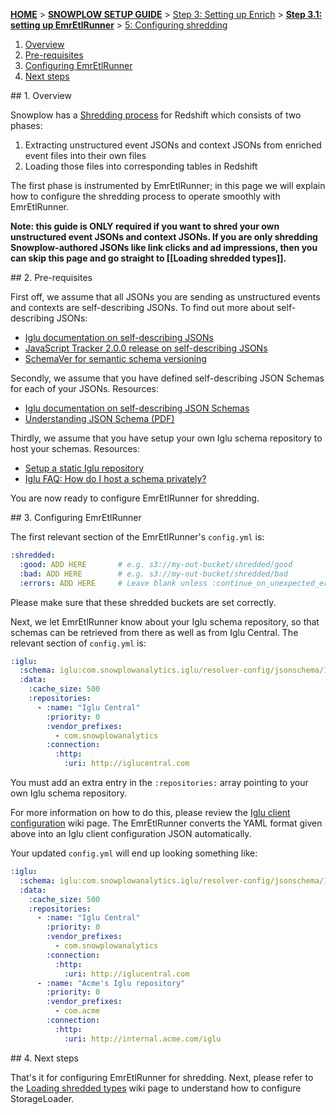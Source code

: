 [**HOME**](Home) > [**SNOWPLOW SETUP GUIDE**](Setting-up-Snowplow) > [Step 3: Setting up Enrich](Setting-up-enrich) > [**Step 3.1: setting up EmrEtlRunner**](Setting-up-EmrEtlRunner) > [5: Configuring shredding](5-Configuring-shredding)

1. [Overview](#overview)
2. [Pre-requisites](#pre-reqs)
3. [Configuring EmrEtlRunner](#configure)
4. [Next steps](#next-steps)

<a name="overview"/>
## 1. Overview

Snowplow has a [Shredding process](Shredding) for Redshift which consists of two phases:

1. Extracting unstructured event JSONs and context JSONs from enriched event files into their own files
2. Loading those files into corresponding tables in Redshift

The first phase is instrumented by EmrEtlRunner; in this page we will explain how to configure the shredding process to operate smoothly with EmrEtlRunner.

**Note: this guide is ONLY required if you want to shred your own unstructured event JSONs and context JSONs. If you are only shredding Snowplow-authored JSONs like link clicks and ad impressions, then you can skip this page and go straight to [[Loading shredded types]].**

<a name="pre-reqs"/>
## 2. Pre-requisites

First off, we assume that all JSONs you are sending as unstructured events and contexts are self-describing JSONs. To find out more about self-describing JSONs:

* [Iglu documentation on self-describing JSONs](https://github.com/snowplow/iglu/wiki/Self-describing-JSONs)
* [JavaScript Tracker 2.0.0 release on self-describing JSONs](http://snowplowanalytics.com/blog/2014/07/03/snowplow-javascript-tracker-2.0.0-released/#schemas)
* [SchemaVer for semantic schema versioning](https://github.com/snowplow/iglu/wiki/SchemaVer)

Secondly, we assume that you have defined self-describing JSON Schemas for each of your JSONs. Resources:

* [Iglu documentation on self-describing JSON Schemas](https://github.com/snowplow/iglu/wiki/Self-describing-JSON-Schemas)
* [Understanding JSON Schema (PDF)](http://spacetelescope.github.io/understanding-json-schema/UnderstandingJSONSchema.pdf)

Thirdly, we assume that you have setup your own Iglu schema repository to host your schemas. Resources:

* [Setup a static Iglu repository](https://github.com/snowplow/iglu/wiki/Static-repo-setup)
* [Iglu FAQ: How do I host a schema privately?](https://github.com/snowplow/iglu/wiki/Developer-FAQ#how-do-i-host-a-schema-privately)

You are now ready to configure EmrEtlRunner for shredding.

<a name="configure"/>
## 3. Configuring EmrEtlRunner

The first relevant section of the EmrEtlRunner's `config.yml` is:

```yaml
:shredded:
  :good: ADD HERE       # e.g. s3://my-out-bucket/shredded/good
  :bad: ADD HERE        # e.g. s3://my-out-bucket/shredded/bad
  :errors: ADD HERE     # Leave blank unless :continue_on_unexpected_error: set to true below
```

Please make sure that these shredded buckets are set correctly. 

Next, we let EmrEtlRunner know about your Iglu schema repository, so that schemas can be retrieved from there as well as from Iglu Central. The relevant section of `config.yml` is:

```yaml
:iglu:
  :schema: iglu:com.snowplowanalytics.iglu/resolver-config/jsonschema/1-0-0
  :data:
    :cache_size: 500
    :repositories:
      - :name: "Iglu Central"
        :priority: 0
        :vendor_prefixes:
          - com.snowplowanalytics
        :connection:
          :http:
            :uri: http://iglucentral.com
```

You must add an extra entry in the `:repositories:` array pointing to your own Iglu schema repository.

For more information on how to do this, please review the [Iglu client configuration](https://github.com/snowplow/iglu/wiki/Iglu-client-configuration) wiki page. The EmrEtlRunner converts the YAML format given above into an Iglu client configuration JSON automatically.

Your updated `config.yml` will end up looking something like:

```yaml
:iglu:
  :schema: iglu:com.snowplowanalytics.iglu/resolver-config/jsonschema/1-0-0
  :data:
    :cache_size: 500
    :repositories:
      - :name: "Iglu Central"
        :priority: 0
        :vendor_prefixes:
          - com.snowplowanalytics
        :connection:
          :http:
            :uri: http://iglucentral.com
      - :name: "Acme's Iglu repository"
        :priority: 0
        :vendor_prefixes:
          - com.acme
        :connection:
          :http:
            :uri: http://internal.acme.com/iglu
```

<a name="next-steps"/>
## 4. Next steps

That's it for configuring EmrEtlRunner for shredding. Next, please refer to the [Loading shredded types](4-Loading-shredded-types) wiki page to understand how to configure StorageLoader.
